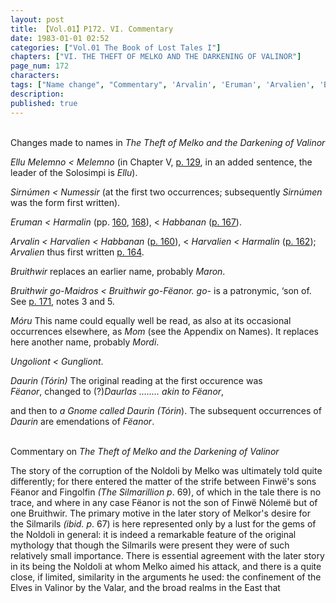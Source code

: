 ```yaml
---
layout: post
title: 【Vol.01】P172. VI. Commentary
date: 1983-01-01 02:52
categories: ["Vol.01 The Book of Lost Tales I"]
chapters: ["VI. THE THEFT OF MELKO AND THE DARKENING OF VALINOR"]
page_num: 172
characters: 
tags: ["Name change", "Commentary", 'Arvalin', 'Eruman', 'Arvalien', 'Bruithwir', 'Bruithwir go-Fëanor', 'Bruithwir go-Maidros']
description: 
published: true
---
```


<BR>
Changes made to names in <I>The Theft of Melko and the Darkening of Valinor</I>

<I>Ellu Melemno < Melemno</I> (in Chapter V, [p. 129]({{site.baseurl}}/vol01-p129), in an added sentence, the leader of the Solosimpi is <I>Ellu</I>).

<I>Sirnúmen    < Numessir</I> (at the first two occurrences; subsequently <I>Sirnúmen</I> was the form first written).

<I>Eruman    < Harmalin</I> (pp. [160]({{site.baseurl}}/vol01-p160), [168]({{site.baseurl}}/vol01-p168)), < <I>Habbanan</I> ([p. 167]({{site.baseurl}}/vol01-p167)).

<I>Arvalin    < Harvalien < Habbanan</I> ([p. 160]({{site.baseurl}}/vol01-p160)), < <I>Harvalien < Harmalin</I> ([p. 162]({{site.baseurl}}/vol01-p162)); <I>Arvalien</I> thus first written [p. 164]({{site.baseurl}}/vol01-p164).

<I>Bruithwir</I> replaces an earlier name, probably <I>Maron</I>.

<I>Bruithwir go-Maidros < Bruithwir go-Fëanor. go-</I> is a patronymic, ‘son of. See [p. 171]({{site.baseurl}}/vol01-p171), notes 3 and 5.

<I>Móru</I> This name could equally well be read, as also at its occasional occurrences elsewhere, as <I>Mom</I> (see the Appendix on Names). It replaces here another name, probably <I>Mordi</I>.

<I>Ungoliont    < Gungliont</I>.

<I>Daurin (Tórin) </I> The original reading at the first occurence was<BR><I>Fëanor</I>, changed to (?)<I>Daurlas ........ akin to Fëanor</I>,

and then to <I>a Gnome called Daurin (Tórin</I>). The subsequent occurrences of <I>Daurin</I> are emendations of <I>Fëanor</I>.

<BR>
Commentary on <I>The Theft of Melko and the Darkening of Valinor</I>

The story of the corruption of the Noldoli by Melko was ultimately told quite differently; for there entered the matter of the strife between Finwë's sons Fëanor and Fingolfin <I>(The Silmarillion p</I>. 69), of which in the tale there is no trace, and where in any case Fëanor is not the son of Finwë Nólemë but of one Bruithwir. The primary motive in the later story of Melkor's desire for the Silmarils <I>(ibid. p</I>. 67) is here represented only by a lust for the gems of the Noldoli in general: it is indeed a remarkable feature of the original mythology that though the Silmarils were present they were of such relatively small importance. There is essential agreement with the later story in its being the Noldoli at whom Melko aimed his attack, and there is a quite close, if limited, similarity in the arguments he used: the confinement of the Elves in Valinor by the Valar, and the broad realms in the East that

